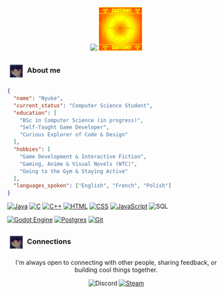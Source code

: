 <div align="center">
  <img src="https://readme-typing-svg.demolab.com?font=Fira+Code&duration=2500&pause=400&color=F7CF18&center=true&multiline=true&width=700&height=100&lines=Hello%2C+I'm+Nyuke+%E2%98%A2;I'm+a+CS+student+who+loves+turning+cool+ideas+into+code.;I'm+currently+exploring+game+development+and+UI+design.">
  <img src="assets/nuclear.gif" width="20%">
</div>

### <img src="assets/rotatingcube.gif" width="42px" align="absmiddle" /> About me

```json
{
  "name": "Nyuke",
  "current_status": "Computer Science Student",
  "education": [
    "BSc in Computer Science (in progress)",
    "Self-Taught Game Developer",
    "Curious Explorer of Code & Design"
  ],
  "hobbies": [
    "Game Development & Interactive Fiction",
    "Gaming, Anime & Visual Novels (WTC)",
    "Going to the Gym & Staying Active"
  ],
  "languages_spoken": ["English", "French", "Polish"]
}
```

[![Java](https://img.shields.io/badge/Java-%23ED8B00.svg?logo=openjdk&logoColor=white)](#) [![C](https://img.shields.io/badge/C-00599C?logo=c&logoColor=white)](#) [![C++](https://img.shields.io/badge/C++-%2300599C.svg?logo=c%2B%2B&logoColor=white)](#) [![HTML](https://img.shields.io/badge/HTML-%23E34F26.svg?logo=html5&logoColor=white)](#) [![CSS](https://img.shields.io/badge/CSS-639?logo=css&logoColor=fff)](#) [![JavaScript](https://img.shields.io/badge/JavaScript-F7DF1E?logo=javascript&logoColor=000)](#) ![SQL](https://img.shields.io/badge/SQL-4169E1?logo=postgresql&logoColor=white)

[![Godot Engine](https://img.shields.io/badge/Godot-%23FFFFFF.svg?logo=godot-engine)](#) [![Postgres](https://img.shields.io/badge/Postgres-%23316192.svg?logo=postgresql&logoColor=white)](#) [![Git](https://img.shields.io/badge/Git-F05032?logo=git&logoColor=fff)](#)

### <img src="assets/rotatingcube.gif" width="42px" align="absmiddle" /> Connections

<div align="center">
  I'm always open to connecting with other people, sharing feedback, or building cool things together.
  
  ![Discord](https://img.shields.io/badge/Discord-uranyuke235-5865F2?logo=discord&logoColor=white&style=for-the-badge)
  [![Steam](https://img.shields.io/badge/Steam-uranyuke235-171a21?logo=steam&logoColor=white&style=for-the-badge)](https://steamcommunity.com/id/uranyuke235/)
</div>


